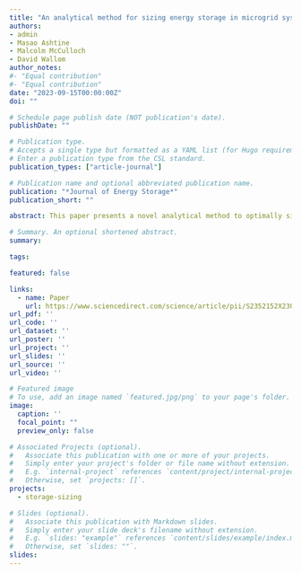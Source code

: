 ```yaml
---
title: "An analytical method for sizing energy storage in microgrid systems to maximize renewable consumption and minimize unused storage capacity"
authors:
- admin
- Masao Ashtine
- Malcolm McCulloch
- David Wallom
author_notes:
#- "Equal contribution"
#- "Equal contribution"
date: "2023-09-15T00:00:00Z"
doi: ""

# Schedule page publish date (NOT publication's date).
publishDate: ""

# Publication type.
# Accepts a single type but formatted as a YAML list (for Hugo requirements).
# Enter a publication type from the CSL standard.
publication_types: ["article-journal"]

# Publication name and optional abbreviated publication name.
publication: "*Journal of Energy Storage*"
publication_short: ""

abstract: This paper presents a novel analytical method to optimally size energy storage in microgrid systems. The method has fast calculation speeds, calculates the exact optimal, and handles non-linear models. The method first constructs a temporal storage profile of stored energy, based on how storage charges and discharges in response to renewable generation and load demand. The storage is sized according to the largest cumulative charge or discharge in the profile. In essence, the storage profile represents how storage is utilized within a given system, and the method sizes optimal storage to maximize that profile, such that storage utilization is maximized, and unutilized or wasted storage is eliminated. Maximizing storage utilization also maximizes renewable consumption and minimizes load shedding, as storage utilization is the temporal transfer of energy from renewable generation to load demand. The proposed method is extended iteratively to account for storage’s energy limits, power limits, and energy leakage. Two solar–battery case studies demonstrate the method. The first study shows that optimally sized storage does not have wasted capacity due to over-sizing, nor cause energy deficits due to under-sizing. The second case study shows increasing the storage size reduces the marginal increase in energy provided by storage, indicating diminishing returns. The diminishing return thresholds are defined by the largest daily and annual storage designs. The result shows the largest daily design only requires 3% of the annual design’s storage size, but provides 80% of the energy provided by the annual design. The proposed method can be used as a decision support tool for energy analysts, to determine required storage capacity when coupled with known renewable generation and load demand.

# Summary. An optional shortened abstract.
summary: 

tags:

featured: false

links:
  - name: Paper
    url: https://www.sciencedirect.com/science/article/pii/S2352152X23011325
url_pdf: ''
url_code: ''
url_dataset: ''
url_poster: ''
url_project: ''
url_slides: ''
url_source: ''
url_video: ''

# Featured image
# To use, add an image named `featured.jpg/png` to your page's folder. 
image:
  caption: ''
  focal_point: ""
  preview_only: false

# Associated Projects (optional).
#   Associate this publication with one or more of your projects.
#   Simply enter your project's folder or file name without extension.
#   E.g. `internal-project` references `content/project/internal-project/index.md`.
#   Otherwise, set `projects: []`.
projects: 
  - storage-sizing

# Slides (optional).
#   Associate this publication with Markdown slides.
#   Simply enter your slide deck's filename without extension.
#   E.g. `slides: "example"` references `content/slides/example/index.md`.
#   Otherwise, set `slides: ""`.
slides:
---
```

